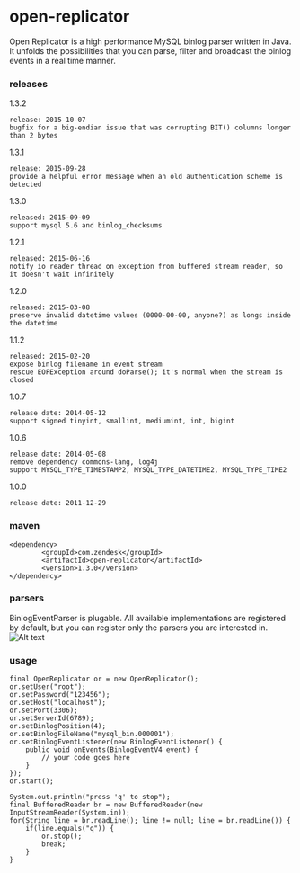 open-replicator
===============

Open Replicator is a high performance MySQL binlog parser written in Java. It unfolds the possibilities that you can parse, filter and broadcast the binlog events in a real time manner.


### releases

1.3.2

    release: 2015-10-07
    bugfix for a big-endian issue that was corrupting BIT() columns longer than 2 bytes

1.3.1

    release: 2015-09-28
    provide a helpful error message when an old authentication scheme is detected

1.3.0

    released: 2015-09-09
    support mysql 5.6 and binlog_checksums

1.2.1

    released: 2015-06-16
    notify io reader thread on exception from buffered stream reader, so it doesn't wait infinitely

1.2.0

    released: 2015-03-08
    preserve invalid datetime values (0000-00-00, anyone?) as longs inside the datetime


1.1.2

    released: 2015-02-20
    expose binlog filename in event stream
    rescue EOFException around doParse(); it's normal when the stream is closed

1.0.7

    release date: 2014-05-12
    support signed tinyint, smallint, mediumint, int, bigint

1.0.6

    release date: 2014-05-08
    remove dependency commons-lang, log4j
    support MYSQL_TYPE_TIMESTAMP2, MYSQL_TYPE_DATETIME2, MYSQL_TYPE_TIME2

1.0.0

    release date: 2011-12-29

### maven
```
<dependency>
        <groupId>com.zendesk</groupId>
        <artifactId>open-replicator</artifactId>
        <version>1.3.0</version>
</dependency>
```
### parsers

BinlogEventParser is plugable. All available implementations are registered by default, but you can register only the parsers you are interested in.
![Alt text](http://dl.iteye.com/upload/attachment/0070/3054/4274ab64-b6d2-380b-86b2-56afa0de523d.png)

### usage
```
final OpenReplicator or = new OpenReplicator();
or.setUser("root");
or.setPassword("123456");
or.setHost("localhost");
or.setPort(3306);
or.setServerId(6789);
or.setBinlogPosition(4);
or.setBinlogFileName("mysql_bin.000001");
or.setBinlogEventListener(new BinlogEventListener() {
    public void onEvents(BinlogEventV4 event) {
        // your code goes here
    }
});
or.start();

System.out.println("press 'q' to stop");
final BufferedReader br = new BufferedReader(new InputStreamReader(System.in));
for(String line = br.readLine(); line != null; line = br.readLine()) {
    if(line.equals("q")) {
        or.stop();
        break;
    }
}
```
